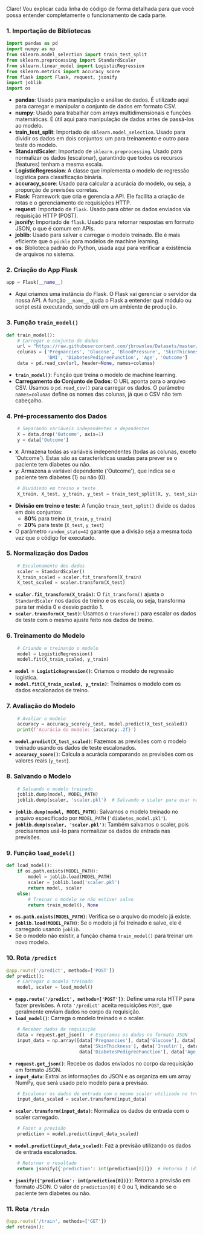 Claro! Vou explicar cada linha do código de forma detalhada para que você possa entender completamente o funcionamento de cada parte.

### 1. **Importação de Bibliotecas**
```python
import pandas as pd
import numpy as np
from sklearn.model_selection import train_test_split
from sklearn.preprocessing import StandardScaler
from sklearn.linear_model import LogisticRegression
from sklearn.metrics import accuracy_score
from flask import Flask, request, jsonify
import joblib
import os
```
- **pandas**: Usado para manipulação e análise de dados. É utilizado aqui para carregar e manipular o conjunto de dados em formato CSV.
- **numpy**: Usado para trabalhar com arrays multidimensionais e funções matemáticas. É útil aqui para manipulação de dados antes de passá-los ao modelo.
- **train_test_split**: Importado de `sklearn.model_selection`. Usado para dividir os dados em dois conjuntos: um para treinamento e outro para teste do modelo.
- **StandardScaler**: Importado de `sklearn.preprocessing`. Usado para normalizar os dados (escalonar), garantindo que todos os recursos (features) tenham a mesma escala.
- **LogisticRegression**: A classe que implementa o modelo de regressão logística para classificação binária.
- **accuracy_score**: Usado para calcular a acurácia do modelo, ou seja, a proporção de previsões corretas.
- **Flask**: Framework que cria e gerencia a API. Ele facilita a criação de rotas e o gerenciamento de requisições HTTP.
- **request**: Importado de `flask`. Usado para obter os dados enviados via requisição HTTP (POST).
- **jsonify**: Importado de `flask`. Usado para retornar respostas em formato JSON, o que é comum em APIs.
- **joblib**: Usado para salvar e carregar o modelo treinado. Ele é mais eficiente que o `pickle` para modelos de machine learning.
- **os**: Biblioteca padrão do Python, usada aqui para verificar a existência de arquivos no sistema.

### 2. **Criação do App Flask**
```python
app = Flask(__name__)
```
- Aqui criamos uma instância do Flask. O Flask vai gerenciar o servidor da nossa API. A função `__name__` ajuda o Flask a entender qual módulo ou script está executando, sendo útil em um ambiente de produção.

### 3. **Função `train_model()`**
```python
def train_model():
    # Carregar o conjunto de dados
    url = "https://raw.githubusercontent.com/jbrownlee/Datasets/master/pima-indians-diabetes.data.csv"
    colunas = ['Pregnancies', 'Glucose', 'BloodPressure', 'SkinThickness', 'Insulin', 
               'BMI', 'DiabetesPedigreeFunction', 'Age', 'Outcome']
    data = pd.read_csv(url, header=None, names=colunas)
```
- **`train_model()`**: Função que treina o modelo de machine learning.
- **Carregamento do Conjunto de Dados**: O URL aponta para o arquivo CSV. Usamos o `pd.read_csv()` para carregar os dados. O parâmetro `names=colunas` define os nomes das colunas, já que o CSV não tem cabeçalho.
  
### 4. **Pré-processamento dos Dados**
```python
    # Separando variáveis independentes e dependentes
    X = data.drop('Outcome', axis=1)
    y = data['Outcome']
```
- **`X`**: Armazena todas as variáveis independentes (todas as colunas, exceto 'Outcome'). Estas são as características usadas para prever se o paciente tem diabetes ou não.
- **`y`**: Armazena a variável dependente ('Outcome'), que indica se o paciente tem diabetes (1) ou não (0).

```python
    # Dividindo em treino e teste
    X_train, X_test, y_train, y_test = train_test_split(X, y, test_size=0.2, random_state=42)
```
- **Divisão em treino e teste**: A função `train_test_split()` divide os dados em dois conjuntos:
  - **80%** para treino (`X_train`, `y_train`)
  - **20%** para teste (`X_test`, `y_test`)
- O parâmetro `random_state=42` garante que a divisão seja a mesma toda vez que o código for executado.

### 5. **Normalização dos Dados**
```python
    # Escalonamento dos dados
    scaler = StandardScaler()
    X_train_scaled = scaler.fit_transform(X_train)
    X_test_scaled = scaler.transform(X_test)
```
- **`scaler.fit_transform(X_train)`**: O `fit_transform()` ajusta o `StandardScaler` nos dados de treino e os escala, ou seja, transforma para ter média 0 e desvio padrão 1.
- **`scaler.transform(X_test)`**: Usamos o `transform()` para escalar os dados de teste com o mesmo ajuste feito nos dados de treino.

### 6. **Treinamento do Modelo**
```python
    # Criando e treinando o modelo
    model = LogisticRegression()
    model.fit(X_train_scaled, y_train)
```
- **`model = LogisticRegression()`**: Criamos o modelo de regressão logística.
- **`model.fit(X_train_scaled, y_train)`**: Treinamos o modelo com os dados escalonados de treino.

### 7. **Avaliação do Modelo**
```python
    # Avaliar o modelo
    accuracy = accuracy_score(y_test, model.predict(X_test_scaled))
    print(f'Acurácia do modelo: {accuracy:.2f}')
```
- **`model.predict(X_test_scaled)`**: Fazemos as previsões com o modelo treinado usando os dados de teste escalonados.
- **`accuracy_score()`**: Calcula a acurácia comparando as previsões com os valores reais (`y_test`).

### 8. **Salvando o Modelo**
```python
    # Salvando o modelo treinado
    joblib.dump(model, MODEL_PATH)
    joblib.dump(scaler, 'scaler.pkl')  # Salvando o scaler para usar nas previsões
```
- **`joblib.dump(model, MODEL_PATH)`**: Salvamos o modelo treinado no arquivo especificado por `MODEL_PATH` (`'diabetes_model.pkl'`).
- **`joblib.dump(scaler, 'scaler.pkl')`**: Também salvamos o scaler, pois precisaremos usá-lo para normalizar os dados de entrada nas previsões.

### 9. **Função `load_model()`**
```python
def load_model():
    if os.path.exists(MODEL_PATH):
        model = joblib.load(MODEL_PATH)
        scaler = joblib.load('scaler.pkl')
        return model, scaler
    else:
        # Treinar o modelo se não estiver salvo
        return train_model(), None
```
- **`os.path.exists(MODEL_PATH)`**: Verifica se o arquivo do modelo já existe.
- **`joblib.load(MODEL_PATH)`**: Se o modelo já foi treinado e salvo, ele é carregado usando `joblib`.
- Se o modelo não existir, a função chama `train_model()` para treinar um novo modelo.

### 10. **Rota `/predict`**
```python
@app.route('/predict', methods=['POST'])
def predict():
    # Carregar o modelo treinado
    model, scaler = load_model()
```
- **`@app.route('/predict', methods=['POST'])`**: Define uma rota HTTP para fazer previsões. A rota `'/predict'` aceita requisições `POST`, que geralmente enviam dados no corpo da requisição.
- **`load_model()`**: Carrega o modelo treinado e o scaler.

```python
    # Receber dados da requisição
    data = request.get_json()  # Esperamos os dados no formato JSON
    input_data = np.array([data['Pregnancies'], data['Glucose'], data['BloodPressure'],
                           data['SkinThickness'], data['Insulin'], data['BMI'],
                           data['DiabetesPedigreeFunction'], data['Age']]).reshape(1, -1)
```
- **`request.get_json()`**: Recebe os dados enviados no corpo da requisição em formato JSON.
- **`input_data`**: Extrai as informações do JSON e as organiza em um array NumPy, que será usado pelo modelo para a previsão.

```python
    # Escalonar os dados de entrada com o mesmo scaler utilizado no treinamento
    input_data_scaled = scaler.transform(input_data)
```
- **`scaler.transform(input_data)`**: Normaliza os dados de entrada com o scaler carregado.

```python
    # Fazer a previsão
    prediction = model.predict(input_data_scaled)
```
- **`model.predict(input_data_scaled)`**: Faz a previsão utilizando os dados de entrada escalonados.

```python
    # Retornar o resultado
    return jsonify({'prediction': int(prediction[0])})  # Retorna 1 (diabético) ou 0 (não diabético)
```
- **`jsonify({'prediction': int(prediction[0])})`**: Retorna a previsão em formato JSON. O valor de `prediction[0]` é 0 ou 1, indicando se o paciente tem diabetes ou não.

### 11. **Rota `/train`**
```python
@app.route('/train', methods=['GET'])
def retrain():
   